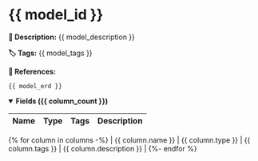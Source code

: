 # {{ model_id }}

**📓 Description:**
{{ model_description }}

**🏷️ Tags:**
{{ model_tags }}

**🔗 References:**

```mermaid
{{ model_erd }}
```

<details open>
  <summary> <b>Fields ({{ column_count }})</b> </summary>


| Name          | Type            |  Tags            |  Description                                |
|---------------|-----------------|------------------|---------------------------------------------|
{% for column in columns -%}
| {{ column.name }} | {{ column.type }} | {{ column.tags }} | {{ column.description }} |
{%- endfor %}

</details>
